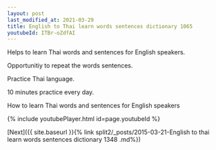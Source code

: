 ```yaml
---
layout: post
last_modified_at: 2021-03-29
title: English to Thai learn words sentences dictionary 1065 
youtubeId: ITBr-oZdfAI
---
```

 
 
Helps to learn Thai words and sentences for English speakers.

Opportunitiy to repeat the words sentences. 

Practice Thai language. 
 
10 minutes practice every day. 
 
How to learn Thai words and sentences for English speakers 
 
{% include youtubePlayer.html id=page.youtubeId %}
 
 
[Next]({{ site.baseurl }}{% link  split2/_posts/2015-03-21-English to thai learn words sentences dictionary 1348 .md%})
 

